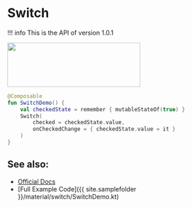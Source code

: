 # Switch

!!! info
    This is the API of version 1.0.1
    
<p align="left">
  <img src ="{{ site.images }}/material/switch/SwitchDemo.png" height=100 width=300 />
</p>


```kotlin
@Composable
fun SwitchDemo() {
    val checkedState = remember { mutableStateOf(true) }
    Switch(
        checked = checkedState.value,
        onCheckedChange = { checkedState.value = it }
    )
}
```

## See also:
* [Official Docs](https://developer.android.com/reference/kotlin/androidx/compose/material/package-summary#switch)
* [Full Example Code]({{ site.samplefolder }}/material/switch/SwitchDemo.kt)
